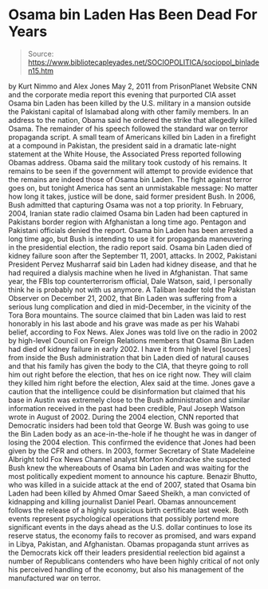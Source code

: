# Osama bin Laden Has Been Dead For Years

> Source: https://www.bibliotecapleyades.net/SOCIOPOLITICA/sociopol_binladen15.htm

by Kurt Nimmo and Alex Jones
May 2, 2011
from
PrisonPlanet Website
CNN and the corporate media report this evening
that purported CIA asset Osama bin Laden has been killed by the U.S.
military in a mansion outside the Pakistani capital of Islamabad along with
other family members.
In an address to the nation,
Obama said
he ordered the strike that allegedly
killed Osama. The remainder of his speech followed the standard war on
terror propaganda script.
A small team of Americans killed bin Laden in a firefight at a compound in
Pakistan, the president said in a dramatic late-night statement at the White
House, the Associated Press reported following Obamas address.
Obama said the military took custody of his remains.
It remains to be seen
if the government will attempt to provide evidence that the remains are
indeed those of Osama bin Laden.
The fight against terror goes on, but
tonight America has sent an unmistakable message: No matter how long it
takes, justice will be done, said former president Bush. In 2006, Bush
admitted that capturing Osama was not a top priority.
In February, 2004, Iranian state radio claimed Osama bin Laden had been
captured in Pakistans border region with Afghanistan a long time ago.
Pentagon and Pakistani officials denied the
report. Osama bin Laden has been arrested a long time ago, but Bush is
intending to use it for propaganda maneuvering in the presidential
election, the radio report said.
Osama bin Laden died of kidney failure soon after the September 11, 2001,
attacks. In 2002, Pakistani President Pervez Musharraf said bin Laden had
kidney disease, and that he had required a dialysis machine when he lived in
Afghanistan.
That same year, the FBIs top counterterrorism official,
Dale
Watson, said,
I personally think he is probably not with us anymore.
A Taliban leader told the Pakistan Observer on December 21, 2002, that Bin
Laden was suffering from a serious lung complication and died in
mid-December, in the vicinity of the Tora Bora mountains.
The source claimed
that bin Laden was laid to rest honorably in his last abode and his grave
was made as per his Wahabi belief, according to Fox News.
Alex Jones was told live on the radio in 2002 by high-level
Council on
Foreign Relations members that Osama Bin Laden had died of kidney failure in
early 2002.
I have it from high level [sources] from
inside the Bush administration
that bin Laden died of natural causes and
that his family has given the body to the CIA, that theyre going to roll
him out right before the election, that hes on ice right now. They will
claim they killed him right before the election, Alex said at the time.
Jones gave a caution that the intelligence could be disinformation but
claimed that his base in Austin was extremely close to the Bush
administration and similar information received in the past had been
credible, Paul Joseph Watson wrote in August of 2002.
During the 2004 election, CNN reported that
Democratic insiders had been told that
George W. Bush was going to use the
Bin Laden body as an ace-in-the-hole if he thought he was in danger of
losing the 2004 election.
This confirmed the evidence that Jones had been
given by the CFR and others.
In 2003, former Secretary of State Madeleine Albright told Fox News Channel
analyst Morton Kondracke she suspected Bush knew the whereabouts of Osama
bin Laden and was waiting for the most politically expedient moment to
announce his capture.
Benazir Bhutto, who was killed in a suicide
attack at the end of 2007, stated that Osama bin Laden had been killed by
Ahmed Omar Saeed Sheikh, a man convicted of kidnapping and killing
journalist Daniel Pearl.
Obamas announcement follows the release of a
highly suspicious birth
certificate last week.
Both events represent psychological
operations that
possibly portend more significant events in the days ahead as the U.S.
dollar continues to lose its reserve status, the economy fails to recover as
promised, and
wars expand in Libya, Pakistan, and Afghanistan.
Obamas propaganda stunt arrives as the Democrats kick off their leaders
presidential reelection bid against a number of Republicans contenders who
have been highly critical of not only his perceived handling of the economy,
but also his management of
the manufactured war on terror.
